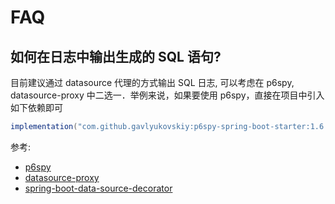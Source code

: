 # FAQ

## 如何在日志中输出生成的 SQL 语句?
目前建议通过 datasource 代理的方式输出 SQL 日志, 可以考虑在 p6spy, datasource-proxy 中二选一．举例来说，如果要使用 p6spy，直接在项目中引入如下依赖即可
```groovy
implementation("com.github.gavlyukovskiy:p6spy-spring-boot-starter:1.6.2")
```

参考:
- [p6spy](https://github.com/p6spy/p6spy)
- [datasource-proxy](https://github.com/ttddyy/datasource-proxy)
- [spring-boot-data-source-decorator](https://github.com/gavlyukovskiy/spring-boot-data-source-decorator)
